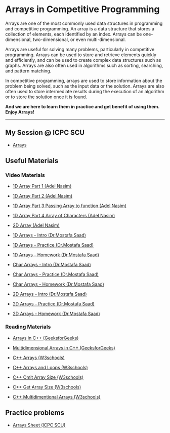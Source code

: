 # Arrays in Competitive Programming

Arrays are one of the most commonly used data structures in programming and competitive programming. An array is a data structure that stores a collection of elements, each identified by an index. Arrays can be one-dimensional, two-dimensional, or even multi-dimensional.

Arrays are useful for solving many problems, particularly in competitive programming. Arrays can be used to store and retrieve elements quickly and efficiently, and can be used to create complex data structures such as graphs. Arrays are also often used in algorithms such as sorting, searching, and pattern matching.

In competitive programming, arrays are used to store information about the problem being solved, such as the input data or the solution. Arrays are also often used to store intermediate results during the execution of an algorithm or to store the solution once it is found.


**And we are here to learn them in practice and get benefit of using them.**  
**Enjoy Arrays!**

<hr>

## My Session @ ICPC SCU

- [Arrays](https://www.youtube.com/watch?v=gPS2kFoxxf8&t=20s)

## Useful Materials
### Video Materials
* [1D Array Part 1 (Adel Nasim)](https://www.youtube.com/watch?v=eEdRb_7nD08&list=PLCInYL3l2AajFAiw4s1U4QbGszcQ-rAb3&index=30)

* [1D Array Part 2 (Adel Nasim)](https://www.youtube.com/watch?v=4394gle-Juk&list=PLCInYL3l2AajFAiw4s1U4QbGszcQ-rAb3&index=31)

* [1D Array Part 3 Passing Array to function (Adel Nasim)](https://www.youtube.com/watch?v=t3tOvocy9xw&list=PLCInYL3l2AajFAiw4s1U4QbGszcQ-rAb3&index=32)

* [1D Array Part 4 Array of Characters (Adel Nasim)](https://www.youtube.com/watch?v=vIRZCZyx2hA&list=PLCInYL3l2AajFAiw4s1U4QbGszcQ-rAb3&index=33)

* [2D Array (Adel Nasim)](https://www.youtube.com/watch?v=TmU8_LvroSI&list=PLCInYL3l2AajFAiw4s1U4QbGszcQ-rAb3&index=34)

* [1D Arrays - Intro (Dr.Mostafa Saad)](https://www.youtube.com/watch?v=0HT2-2qD654&list=PLPt2dINI2MIbwnEoeHZnUHeUHjTd8x4F3&index=17)

* [1D Arrays - Practice (Dr.Mostafa Saad)](https://www.youtube.com/watch?v=38l7MZbUZdM&list=PLPt2dINI2MIbwnEoeHZnUHeUHjTd8x4F3&index=18)

* [1D Arrays - Homework (Dr.Mostafa Saad)](https://www.youtube.com/watch?v=205MJC3klII&list=PLPt2dINI2MIbwnEoeHZnUHeUHjTd8x4F3&index=19)

* [Char Arrays - Intro (Dr.Mostafa Saad)](https://www.youtube.com/watch?v=GoqfS1m1BYo&list=PLPt2dINI2MIbwnEoeHZnUHeUHjTd8x4F3&index=20)

* [Char Arrays - Practice (Dr.Mostafa Saad)](https://www.youtube.com/watch?v=rxKcqvbWkL0&list=PLPt2dINI2MIbwnEoeHZnUHeUHjTd8x4F3&index=21)

* [Char Arrays - Homework (Dr.Mostafa Saad)](https://www.youtube.com/watch?v=ZKE4VZHS9IY&list=PLPt2dINI2MIbwnEoeHZnUHeUHjTd8x4F3&index=22)

* [2D Arrays - Intro (Dr.Mostafa Saad)](https://www.youtube.com/watch?v=-GxY9NCG9Bw&list=PLPt2dINI2MIbwnEoeHZnUHeUHjTd8x4F3&index=23)

* [2D Arrays - Practice (Dr.Mostafa Saad)](https://www.youtube.com/watch?v=rUDC13pfB5E&list=PLPt2dINI2MIbwnEoeHZnUHeUHjTd8x4F3&index=24)

* [2D Arrays - Homework (Dr.Mostafa Saad)](https://www.youtube.com/watch?v=GUJlDqIMFVA&list=PLPt2dINI2MIbwnEoeHZnUHeUHjTd8x4F3&index=25)


### Reading Materials
* [Arrays in C++ (GeeksforGeeks)](https://www.geeksforgeeks.org/arrays-in-c-cpp/?ref=lbp)

* [Multidimensional Arrays in C++ (GeeksforGeeks)](https://www.geeksforgeeks.org/multidimensional-arrays-c-cpp/?ref=lbp)

* [C++ Arrays (W3schools)](https://www.w3schools.com/cpp/cpp_arrays.asp)

* [C++ Arrays and Loops (W3schools)](https://www.w3schools.com/cpp/cpp_arrays_loop.asp)

* [C++ Omit Array Size (W3schools)](https://www.w3schools.com/cpp/cpp_arrays_omit.asp)

* [C++ Get Array Size (W3schools)](https://www.w3schools.com/cpp/cpp_arrays_size.asp)

* [C++ Multidimentional Arrays (W3schools)](https://www.w3schools.com/cpp/cpp_arrays_multi.asp)


## Practice problems
* [Arrays Sheet (ICPC SCU)](https://codeforces.com/group/n3sTiYtHxI/contest/360152)